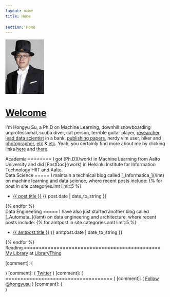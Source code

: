 ```yaml
---
layout: name
title: Home

section: Home
---
```


<img class='inset right' src='/images/hongyu_su.jpg' title='Hongyu Su' alt='Doctoral promotion photo of Hongyu Su' width='120px' />

[Welcome]()
=======

I'm Hongyu Su,
a Ph.D on Machine Learning,
downhill snowboarding unprofessional,
scuba diver,
cat person,
terrible guitar player,
[researcher](/work/),
[lead data scientist](http://mbmlbook.com/index.html) in a bank,
[publishing papers](/work/pubs/),
nerdy vim user,
hiker and [photographer][flickr],
[etc](/work/) & [etc](/imt/).
Yeah, you certainly find more about me by clicking links [here](/work) and [there](/imt).  

[flickr]: https://www.flickr.com/photos/123885344@N02/

<div class="section" markdown="1">
Academia
========
I got [Ph.D](/work) in Machine Learning from Aalto University and did [PostDoc](/work) in Helsinki Institute for Information Technology HIIT and Aalto.
</div>

<div class="section" markdown="1">
Data Science
=====
I maintain a technical blog called [_Informatica_](/imt) on machine learning and data science, where recent posts include:
{% for post in site.categories.imt limit:5 %}
<ul class="compact recent">
<li>
	<a href="{{ post.url }}" title="{{ post.excerpt }}">{{ post.title }}</a>
	<span class="date">{{ post.date | date_to_string }}</span> 
</li>
</ul>
{% endfor %}
</div>

<div class="section" markdown="1">
Data Engineering
=====
I have also just started another blog called [_Automata_](/amt) on data engineering and architecture, where recent posts include:
{% for amtpost in site.categories.amt limit:5 %}
<ul class="compact recent">
<li>
	<a href="{{ amtpost.url }}" title="{{ amtpost.excerpt }}">{{ amtpost.title }}</a>
	<span class="date">{{ amtpost.date | date_to_string }}</span> 
</li>
</ul>
{% endfor %}
</div>


<div class="section" markdown="1">
Reading
==============================================
<div id="w0f1b0d7d00e37043ea087e441ab7777f"></div><script type="text/javascript" charset="UTF-8" src="https://www.librarything.com/widget_get.php?userid=Hongyu.Su&theID=w0f1b0d7d00e37043ea087e441ab7777f"></script><noscript><a href="http://www.librarything.com/profile/Hongyu.Su">My Library</a> at <a href="http://www.librarything.com">LibraryThing</a></noscript>
</div>

[comment]: ( <div class="section" markdown="1"> )
[comment]: ( [Twitter](http://twitter.com/hongyusu) )
[comment]: ( ==================================== )
[comment]: ( <a href="https://twitter.com/hongyusu" class="twitter-follow-button" data-show-count="false">Follow @hongyusu</a><script async src="//platform.twitter.com/widgets.js" charset="utf-8"></script> )
[comment]: ( </div> )



